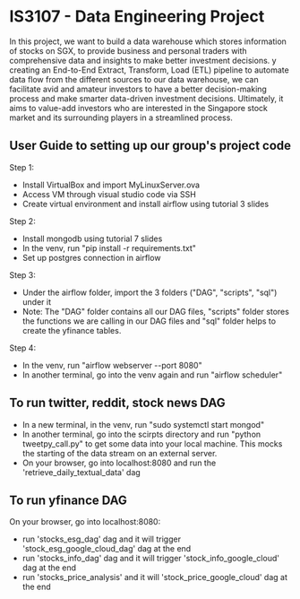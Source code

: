 # IS3107 - Data Engineering Project

In this project, we want to build a data warehouse which stores information of stocks on SGX, to provide business and personal traders with comprehensive data and insights to make better investment decisions. y creating an End-to-End Extract, Transform, Load (ETL) pipeline to automate data flow from the different sources to our data warehouse, we can facilitate avid and amateur investors to have a better decision-making process and make smarter data-driven investment decisions. Ultimately, it aims to value-add investors who are interested in the Singapore stock market and its surrounding players in a streamlined process. 

## User Guide to setting up our group's project code
Step 1:
- Install VirtualBox and import MyLinuxServer.ova
- Access VM through visual studio code via SSH
- Create virtual environment and install airflow using tutorial 3 slides

Step 2:
- Install mongodb using tutorial 7 slides
- In the venv, run "pip install -r requirements.txt"
- Set up postgres connection in airflow

Step 3:
- Under the airflow folder, import the 3 folders ("DAG", "scripts", "sql") under it
- Note: The "DAG" folder contains all our DAG files, "scripts" folder stores the functions we are calling in our DAG files and "sql" folder helps to create the yfinance tables.

Step 4:
- In the venv, run "airflow webserver --port 8080"
- In another terminal, go into the venv again and run "airflow scheduler"

## To run twitter, reddit, stock news DAG
- In a new terminal, in the venv, run "sudo systemctl start mongod"
- In another terminal, go into the scirpts directory and run "python tweetpy_call.py" to get some data into your local machine. This mocks the starting of the data stream on an external server.
- On your browser, go into localhost:8080 and run the 'retrieve_daily_textual_data' dag

## To run yfinance DAG
On your browser, go into localhost:8080:
- run 'stocks_esg_dag' dag and it will trigger 'stock_esg_google_cloud_dag' dag at the end
- run 'stocks_info_dag' dag and it will trigger 'stock_info_google_cloud' dag at the end
- run 'stocks_price_analysis' and it will 'stock_price_google_cloud' dag at the end
